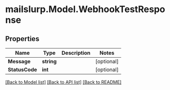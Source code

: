 # mailslurp.Model.WebhookTestResponse
## Properties

Name | Type | Description | Notes
------------ | ------------- | ------------- | -------------
**Message** | **string** |  | [optional] 
**StatusCode** | **int** |  | [optional] 

[[Back to Model list]](../README.md#documentation-for-models) [[Back to API list]](../README.md#documentation-for-api-endpoints) [[Back to README]](../README.md)

